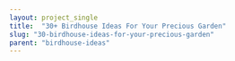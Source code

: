 ```yaml
---
layout: project_single
title:  "30+ Birdhouse Ideas For Your Precious Garden"
slug: "30-birdhouse-ideas-for-your-precious-garden"
parent: "birdhouse-ideas"
---
```

 